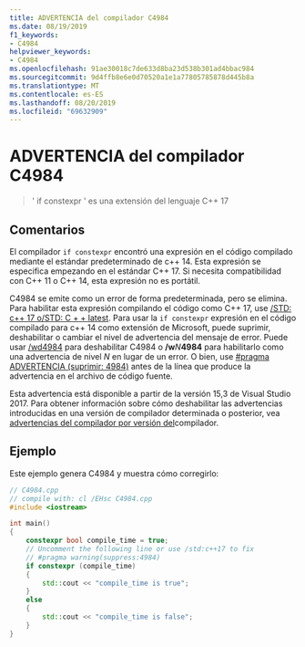 ```yaml
---
title: ADVERTENCIA del compilador C4984
ms.date: 08/19/2019
f1_keywords:
- C4984
helpviewer_keywords:
- C4984
ms.openlocfilehash: 91ae30018c7de633d8ba23d538b301ad4bbac984
ms.sourcegitcommit: 9d4ffb8e6e0d70520a1e1a77805785878d445b8a
ms.translationtype: MT
ms.contentlocale: es-ES
ms.lasthandoff: 08/20/2019
ms.locfileid: "69632909"
---
```

# <a name="compiler-warning-c4984"></a>ADVERTENCIA del compilador C4984

> ' if constexpr ' es una extensión del lenguaje C++ 17

## <a name="remarks"></a>Comentarios

El compilador `if constexpr` encontró una expresión en el código compilado mediante el estándar predeterminado de c++ 14. Esta expresión se especifica empezando en el estándar C++ 17. Si necesita compatibilidad con C++ 11 o C++ 14, esta expresión no es portátil.

C4984 se emite como un error de forma predeterminada, pero se elimina. Para habilitar esta expresión compilando el código como C++ 17, use [/STD: c++ 17 o/STD: C + + latest](../../build/reference/std-specify-language-standard-version.md). Para usar la `if constexpr` expresión en el código compilado para c++ 14 como extensión de Microsoft, puede suprimir, deshabilitar o cambiar el nivel de advertencia del mensaje de error. Puede usar [/wd4984](../../build/reference/compiler-option-warning-level.md) para deshabilitar C4984 o __/w__*N*__4984__ para habilitarlo como una advertencia de nivel *N* en lugar de un error. O bien, use [#pragma ADVERTENCIA (suprimir: 4984)](../../preprocessor/warning.md) antes de la línea que produce la advertencia en el archivo de código fuente.

Esta advertencia está disponible a partir de la versión 15,3 de Visual Studio 2017. Para obtener información sobre cómo deshabilitar las advertencias introducidas en una versión de compilador determinada o posterior, vea [advertencias del compilador por versión del](compiler-warnings-by-compiler-version.md)compilador.

## <a name="example"></a>Ejemplo

Este ejemplo genera C4984 y muestra cómo corregirlo:

```cpp
// C4984.cpp
// compile with: cl /EHsc C4984.cpp
#include <iostream>

int main()
{
    constexpr bool compile_time = true;
    // Uncomment the following line or use /std:c++17 to fix
    // #pragma warning(suppress:4984)
    if constexpr (compile_time)
    {
        std::cout << "compile_time is true";
    }
    else
    {
        std::cout << "compile_time is false";
    }
}
```

